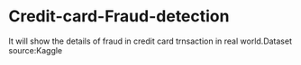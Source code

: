 # Credit-card-Fraud-detection
It will show the details of fraud in credit card trnsaction in real world.Dataset source:Kaggle
